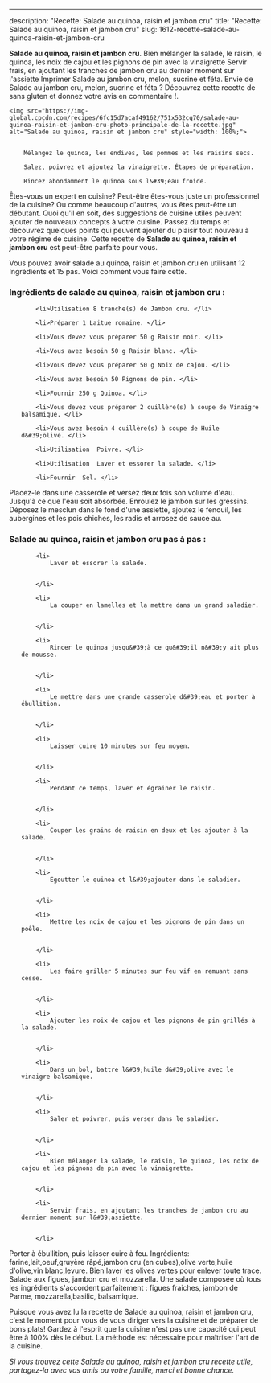 ---
description: "Recette: Salade au quinoa, raisin et jambon cru"
title: "Recette: Salade au quinoa, raisin et jambon cru"
slug: 1612-recette-salade-au-quinoa-raisin-et-jambon-cru

<p>
	<strong>Salade au quinoa, raisin et jambon cru</strong>. 
	Bien mélanger la salade, le raisin, le quinoa, les noix de cajou et les pignons de pin avec la vinaigrette Servir frais, en ajoutant les tranches de jambon cru au dernier moment sur l&#39;assiette Imprimer Salade au jambon cru, melon, sucrine et féta. Envie de Salade au jambon cru, melon, sucrine et féta ? Découvrez cette recette de sans gluten et donnez votre avis en commentaire !.
</p>
<p>
	
	<img src="https://img-global.cpcdn.com/recipes/6fc15d7acaf49162/751x532cq70/salade-au-quinoa-raisin-et-jambon-cru-photo-principale-de-la-recette.jpg" alt="Salade au quinoa, raisin et jambon cru" style="width: 100%;">
	
	
		Mélangez le quinoa, les endives, les pommes et les raisins secs.
	
		Salez, poivrez et ajoutez la vinaigrette. Étapes de préparation.
	
		Rincez abondamment le quinoa sous l&#39;eau froide.
	
</p>

Êtes-vous un expert en cuisine? Peut-être êtes-vous juste un professionnel de la cuisine? Ou comme beaucoup d'autres, vous êtes peut-être un débutant. Quoi qu'il en soit, des suggestions de cuisine utiles peuvent ajouter de nouveaux concepts à votre cuisine. Passez du temps et découvrez quelques points qui peuvent ajouter du plaisir tout nouveau à votre régime de cuisine. Cette recette de <strong> Salade au quinoa, raisin et jambon cru </strong> est peut-être parfaite pour vous.

<!--inarticleads1-->

Vous pouvez avoir salade au quinoa, raisin et jambon cru en utilisant 12 Ingrédients et 15 pas. Voici comment vous faire cette.

<h3>Ingrédients de salade au quinoa, raisin et jambon cru :</h3>

<ol>
	
		<li>Utilisation 8 tranche(s) de Jambon cru. </li>
	
		<li>Préparer 1 Laitue romaine. </li>
	
		<li>Vous devez vous préparer 50 g Raisin noir. </li>
	
		<li>Vous avez besoin 50 g Raisin blanc. </li>
	
		<li>Vous devez vous préparer 50 g Noix de cajou. </li>
	
		<li>Vous avez besoin 50 Pignons de pin. </li>
	
		<li>Fournir 250 g Quinoa. </li>
	
		<li>Vous devez vous préparer 2 cuillère(s) à soupe de Vinaigre balsamique. </li>
	
		<li>Vous avez besoin 4 cuillère(s) à soupe de Huile d&#39;olive. </li>
	
		<li>Utilisation  Poivre. </li>
	
		<li>Utilisation  Laver et essorer la salade. </li>
	
		<li>Fournir  Sel. </li>
	
</ol>

Placez-le dans une casserole et versez deux fois son volume d&#39;eau. Jusqu&#39;à ce que l&#39;eau soit absorbée. Enroulez le jambon sur les gressins. Déposez le mesclun dans le fond d&#39;une assiette, ajoutez le fenouil, les aubergines et les pois chiches, les radis et arrosez de sauce au. 

<!--inarticleads2-->

<h3>Salade au quinoa, raisin et jambon cru pas à pas :</h3>

<ol>
	
		<li>
			Laver et essorer la salade.
			
			
		</li>
	
		<li>
			La couper en lamelles et la mettre dans un grand saladier.
			
			
		</li>
	
		<li>
			Rincer le quinoa jusqu&#39;à ce qu&#39;il n&#39;y ait plus de mousse.
			
			
		</li>
	
		<li>
			Le mettre dans une grande casserole d&#39;eau et porter à ébullition.
			
			
		</li>
	
		<li>
			Laisser cuire 10 minutes sur feu moyen.
			
			
		</li>
	
		<li>
			Pendant ce temps, laver et égrainer le raisin.
			
			
		</li>
	
		<li>
			Couper les grains de raisin en deux et les ajouter à la salade.
			
			
		</li>
	
		<li>
			Egoutter le quinoa et l&#39;ajouter dans le saladier.
			
			
		</li>
	
		<li>
			Mettre les noix de cajou et les pignons de pin dans un poêle.
			
			
		</li>
	
		<li>
			Les faire griller 5 minutes sur feu vif en remuant sans cesse.
			
			
		</li>
	
		<li>
			Ajouter les noix de cajou et les pignons de pin grillés à la salade.
			
			
		</li>
	
		<li>
			Dans un bol, battre l&#39;huile d&#39;olive avec le vinaigre balsamique.
			
			
		</li>
	
		<li>
			Saler et poivrer, puis verser dans le saladier.
			
			
		</li>
	
		<li>
			Bien mélanger la salade, le raisin, le quinoa, les noix de cajou et les pignons de pin avec la vinaigrette.
			
			
		</li>
	
		<li>
			Servir frais, en ajoutant les tranches de jambon cru au dernier moment sur l&#39;assiette.
			
			
		</li>
	
</ol>

Porter à ébullition, puis laisser cuire à feu. Ingrédients: farine,lait,oeuf,gruyère râpé,jambon cru (en cubes),olive verte,huile d&#39;olive,vin blanc,levure. Bien laver les olives vertes pour enlever toute trace. Salade aux figues, jambon cru et mozzarella. Une salade composée où tous les ingrédients s&#39;accordent parfaitement : figues fraiches, jambon de Parme, mozzarella,basilic, balsamique. 

<!--inarticleads1-->

<p>
Puisque vous avez lu la recette de Salade au quinoa, raisin et jambon cru, c'est le moment pour vous de vous diriger vers la cuisine et de préparer de bons plats! Gardez à l'esprit que la cuisine n'est pas une capacité qui peut être à 100% dès le début. La méthode est nécessaire pour maîtriser l'art de la cuisine.
</p>

<p>
<i>Si vous trouvez cette Salade au quinoa, raisin et jambon cru recette utile, partagez-la avec vos amis ou votre famille, merci et bonne chance.</i>
</p>
